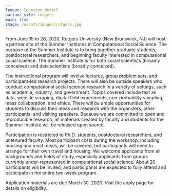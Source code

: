 ```yaml
---
layout: location_detail
partner_site: rutgers
main: true
image: /assets/images/rutgers.jpg
---
```


From June 15 to 26, 2020, Rutgers University (New Brunswick, NJ) will host a partner site of the Summer Institutes in Computational Social Science. The purpose of the Summer Institute is to bring together graduate students, postdoctoral researchers, and beginning faculty interested in computational social science. The Summer Institute is for both social scientists (broadly conceived) and data scientists (broadly conceived). 

The instructional program will involve lectures, group problem sets, and participant-led research projects. There will also be outside speakers who conduct computational social science research in a variety of settings, such as academia, industry, and government. Topics covered include text as data, website scraping, digital field experiments, non-probability sampling, mass collaboration, and ethics. There will be ample opportunities for students to discuss their ideas and research with the organizers, other participants, and visiting speakers. Because we are committed to open and reproducible research, all materials created by faculty and students for the Summer Institute will be released open source.

Participation is restricted to Ph.D. students, postdoctoral researchers, and untenured faculty. Most participant costs during the workshop, including housing and most meals, will be covered, but participants will need to arrange for their own travel and housing. We welcome applicants from all backgrounds and fields of study, especially applicants from groups currently under-represented in computational social science. About 20 participants will be invited, and participants are expected to fully attend and participate in the entire two-week program.

Application materials are due March 30, 2020. Visit the apply page for details on eligibility.
